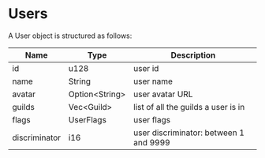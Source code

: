 # Users

A User object is structured as follows:

| Name | Type | Description |
| ---- | ---- | ----------- |
| id | u128 | user id |
| name | String | user name |
| avatar | Option\<String> | user avatar URL |
| guilds | Vec\<Guild> | list of all the guilds a user is in |
| flags | UserFlags | user flags |
| discriminator | i16 | user discriminator: between 1 and 9999 |
